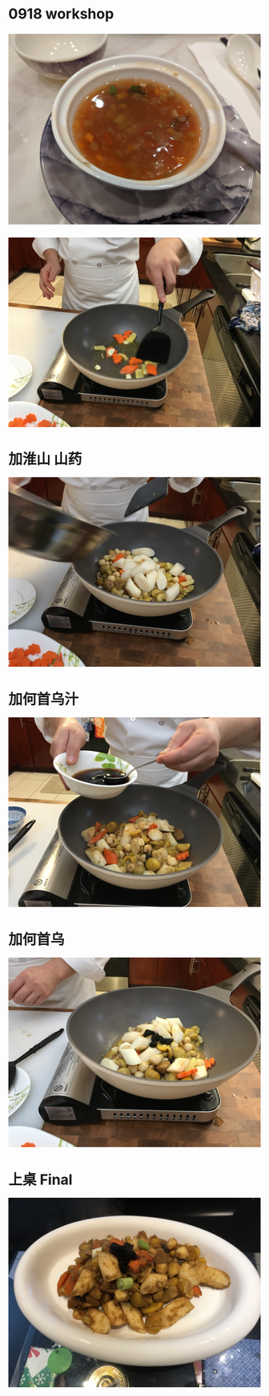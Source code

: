 # 0918 workshop   

###  
![](https://github.com/harryji168/Summary_Notes/blob/41cefdf62e0d65823bc70e66d14f74513fca74c7/Others/cooking/0918_workshop/PXL_20220918_220611672.jpg)

### 
 ![](https://github.com/harryji168/Summary_Notes/blob/cd6824bca9a025c7d025341f879c098cc7918f48/Others/cooking/11_cooking/IMG_0224.JPG)

# 加淮山 山药
![](https://github.com/harryji168/Summary_Notes/blob/2d7d996e538b8a75df460fad02f5e0656e7ed13c/Others/cooking/11_cooking/IMG_0225.JPG)

# 加何首乌汁
 ![](https://github.com/harryji168/Summary_Notes/blob/e7744ffcb1fcdbe25f517a1615bc9060b2d832bf/Others/cooking/11_cooking/IMG_0233.JPG)

# 加何首乌
 ![](https://github.com/harryji168/Summary_Notes/blob/2d7d996e538b8a75df460fad02f5e0656e7ed13c/Others/cooking/11_cooking/IMG_0229.JPG)

#  上桌 Final 
  ![](https://github.com/harryji168/Summary_Notes/blob/e7744ffcb1fcdbe25f517a1615bc9060b2d832bf/Others/cooking/11_cooking/IMG_0240.JPG)